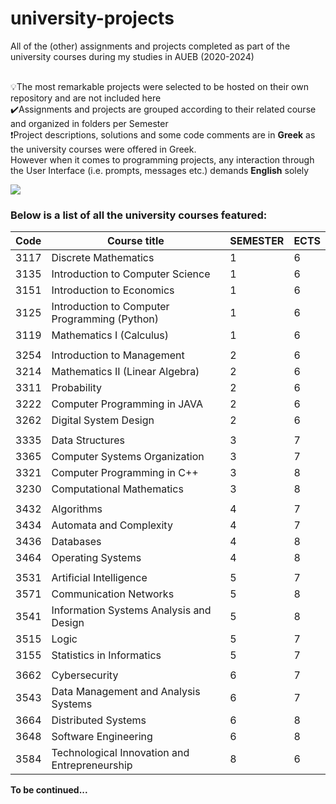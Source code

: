 # university-projects
All of the (other) assignments and projects completed as part of the university courses during my studies in AUEB (2020-2024) <br><br>

💡The most remarkable projects were selected to be hosted on their own repository and are not included here <br>
✔️Assignments and projects are grouped according to their related course and organized in folders per Semester <br>
❗️Project descriptions, solutions and some code comments are in **Greek** as the university courses were offered in Greek.<br>
  However when it comes to programming projects, any interaction through the User Interface (i.e. prompts, messages etc.) demands **English** solely

<img src="https://user-images.githubusercontent.com/74038190/212284115-f47cd8ff-2ffb-4b04-b5bf-4d1c14c0247f.gif"/>

### Below is a list of all the university courses featured:

| Code   | Course title                                        |SEMESTER|ECTS|               
|--------|-----------------------------------------------------|-------|-----|
| 3117   |  Discrete Mathematics                               | 1     | 6   |
| 3135   |  Introduction to Computer Science                   | 1     | 6   |
| 3151   |  Introduction to Economics                          | 1     | 6   |
| 3125   |  Introduction to Computer Programming (Python)      | 1     | 6   |
| 3119   |  Mathematics I (Calculus)                           | 1     | 6   |
|||||
| 3254   |  Introduction to Management                         | 2     | 6   |
| 3214   |  Mathematics II (Linear Algebra)                    | 2     | 6   |
| 3311   |  Probability                                        | 2     | 6   |
| 3222   |  Computer Programming in JAVA                       | 2     | 6   |
| 3262   |  Digital System Design                              | 2     | 6   |
|||||
| 3335   |  Data Structures                                    | 3     | 7   | 
| 3365   |  Computer Systems Organization                      | 3     | 7   |
| 3321   |  Computer Programming in C++                        | 3     | 8   |
| 3230   |  Computational Mathematics                          | 3     | 8   |
||||| 
| 3432   |  Algorithms                                         | 4     | 7   | 
| 3434   |  Automata and Complexity                            | 4     | 7   | 
| 3436   |  Databases                                          | 4     | 8   | 
| 3464   |  Operating Systems                                  | 4     | 8   | 
|||||
| 3531   |  Artificial Intelligence                            | 5     | 7   |
| 3571   |  Communication Networks                             | 5     | 8   |
| 3541   |  Information Systems Analysis and Design            | 5     | 8   | 
| 3515   |  Logic                                              | 5     | 7   | 
| 3155   |  Statistics in Informatics                          | 5     | 7   |
|||||
| 3662   |  Cybersecurity                                      | 6     | 7   |
| 3543   |  Data Management and Analysis Systems               | 6     | 7   |
| 3664   |  Distributed Systems                                | 6     | 8   | 
| 3648   |  Software Engineering                               | 6     | 8   | 
| 3584   |  Technological Innovation and Entrepreneurship      | 8     | 6   | 

**To be continued...**
